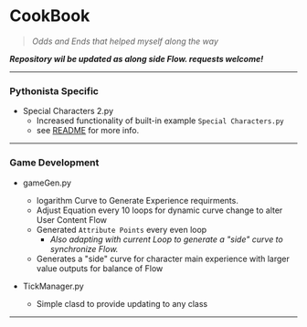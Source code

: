 # CookBook
> *Odds and Ends that helped myself along the way*

***Repository wil be updated as along side  Flow. requests welcome!***
 
---


### Pythonista Specific
* Special Characters 2.py
   - Increased functionality of built-in example `Special Characters.py`
   - see [README](https://github.com/StephenFrey/CookBook/tree/master/Pythonista/Keyboard/Special%20Characters%202) for more info.
   
---

### Game Development
* gameGen.py
   - logarithm Curve to Generate Experience requirments.
   - Adjust Equation every 10 loops for dynamic curve change to alter User Content Flow
   - Generated `Attribute Points` every even loop 
     - *Also adapting with current Loop to generate a "side" curve to synchronize Flow.*
   - Generates a "side" curve for character main experience with larger value outputs for balance of Flow
  
 * TickManager.py
    - Simple clasd to provide updating to any class

 
  ---
